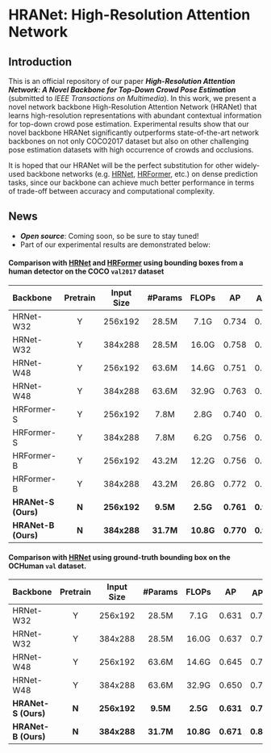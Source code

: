 # HRANet: High-Resolution Attention Network

## Introduction
This is an official repository of our paper ***High-Resolution Attention Network: A Novel Backbone for Top-Down Crowd Pose Estimation*** (submitted to *IEEE Transactions on Multimedia*). In this work, we present a novel network backbone High-Resolution Attention Network (HRANet) that learns high-resolution representations with abundant contextual information for top-down crowd pose estimation. Experimental results show that our novel backbone HRANet significantly outperforms state-of-the-art network backbones on not only COCO2017 dataset but also on other challenging pose estimation datasets with high occurrence of crowds and occlusions. 

It is hoped that our HRANet will be the perfect substitution for other widely-used backbone networks (e.g. [HRNet](https://github.com/HRNet/HRNet-Human-Pose-Estimation), [HRFormer](https://github.com/HRNet/HRFormer), etc.) on dense prediction tasks, since our backbone can achieve much better performance in terms of trade-off between accuracy and computational complexity.

## News

- ***Open source***: Coming soon, so be sure to stay tuned!
- Part of our experimental results are demonstrated below:

#### Comparison with [HRNet](https://github.com/HRNet/HRNet-Human-Pose-Estimation) and [HRFormer](https://github.com/HRNet/HRFormer) using bounding boxes from a human detector on the COCO `val2017` dataset

| Backbone | Pretrain | Input Size | #Params | FLOPs | AP | AP<sup>50</sup> | AP<sup>75</sup> | AP<sup>M</sup> | AP<sup>L</sup> | AR |
| :----------------- | :------: | :-----------: | :-----------: | :------: |:------: | :------: | :------: | :------: | :------: | ------------------ |
| HRNet-W32 | Y | 256x192 | 28.5M | 7.1G | 0.734 | 0.895 | 0.807 | 0.702 | 0.801 | 0.789 |
| HRNet-W32 | Y | 384x288 | 28.5M | 16.0G | 0.758 | 0.906 | 0.827 | 0.719 | 0.828 | 0.810 |
| HRNet-W48 | Y | 256x192 | 63.6M | 14.6G | 0.751 | 0.906 | 0.822 | 0.715 | 0.818 | 0.804 |
| HRNet-W48 | Y | 384x288 | 63.6M | 32.9G | 0.763 | 0.908 | 0.829 | 0.723 | 0.834 | 0.812 |
| HRFormer-S | Y | 256x192 | 7.8M | 2.8G | 0.740 | 0.902 | 0.812 | 0.704 | 0.807 | 0.794 |
| HRFormer-S | Y | 384x288 | 7.8M | 6.2G | 0.756 | 0.903 | 0.822 | 0.716 | 0.825 | 0.807 |
| HRFormer-B | Y | 256x192 | 43.2M | 12.2G | 0.756 | 0.908 | 0.828 | 0.717 | 0.826 | 0.808 |
| HRFormer-B | Y | 384x288 | 43.2M | 26.8G | 0.772 | 0.910 | 0.836 | 0.732 | 0.842 | 0.820 |
| **HRANet-S (Ours)** | **N** | **256x192** | **9.5M** | **2.5G** |**0.761** | **0.906** | **0.834** | **0.728** | **0.827** | **0.813** |
| **HRANet-B (Ours)** | **N** | **384x288** | **31.7M** | **10.8G** | **0.770** | **0.911** | **0.835** | **0.732** | **0.841** | **0.820** |

#### Comparison with [HRNet](https://github.com/HRNet/HRNet-Human-Pose-Estimation) using ground-truth bounding box on the OCHuman `val` dataset.

| Backbone            | Pretrain | Input Size  |  #Params  |   FLOPs   |    AP     | AP<sup>50</sup> | AP<sup>75</sup> | AP<sup>M</sup> | AP<sup>L</sup> |    AR     |
| :------------------ | :------: | :---------: | :-------: | :-------: | :-------: | :-------------: | :-------------: | :------------: | :------------: | :-------: |
| HRNet-W32           |    Y     |   256x192   |   28.5M   |   7.1G    |   0.631   |      0.794      |      0.690      |     0.642      |     0.631      |   0.673   |
| HRNet-W32           |    Y     |   384x288   |   28.5M   |   16.0G   |   0.637   |      0.784      |      0.690      |     0.643      |     0.637      |   0.676   |
| HRNet-W48           |    Y     |   256x192   |   63.6M   |   14.6G   |   0.645   |      0.794      |      0.701      |     0.651      |     0.645      |   0.685   |
| HRNet-W48           |    Y     |   384x288   |   63.6M   |   32.9G   |   0.650   |      0.784      |      0.703      |     0.684      |     0.650      |   0.688   |
| **HRANet-S (Ours)** |  **N**   | **256x192** | **9.5M**  | **2.5G**  | **0.631** |    **0.784**    |    **0.681**    |   **0.648**    |   **0.631**    | **0.670** |
| **HRANet-B (Ours)** |  **N**   | **384x288** | **31.7M** | **10.8G** | **0.671** |    **0.805**    |    **0.716**    |   **0.706**    |   **0.672**    | **0.706** |
